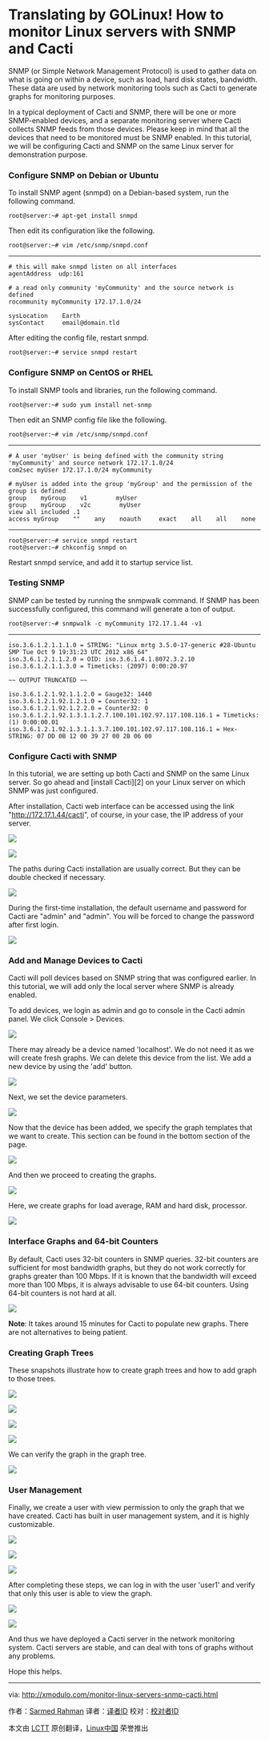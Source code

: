 Translating by GOLinux!
How to monitor Linux servers with SNMP and Cacti
================================================================================
SNMP (or Simple Network Management Protocol) is used to gather data on what is going on within a device, such as load, hard disk states, bandwidth. These data are used by network monitoring tools such as Cacti to generate graphs for monitoring purposes.

In a typical deployment of Cacti and SNMP, there will be one or more SNMP-enabled devices, and a separate monitoring server where Cacti collects SNMP feeds from those devices. Please keep in mind that all the devices that need to be monitored must be SNMP enabled. In this tutorial, we will be configuring Cacti and SNMP on the same Linux server for demonstration purpose.

### Configure SNMP on Debian or Ubuntu ###

To install SNMP agent (snmpd) on a Debian-based system, run the following command.

    root@server:~# apt-get install snmpd

Then edit its configuration like the following.

    root@server:~# vim /etc/snmp/snmpd.conf

----------

    # this will make snmpd listen on all interfaces
    agentAddress  udp:161
    
    # a read only community 'myCommunity' and the source network is defined
    rocommunity myCommunity 172.17.1.0/24
    
    sysLocation    Earth
    sysContact     email@domain.tld

After editing the config file, restart snmpd.

    root@server:~# service snmpd restart

### Configure SNMP on CentOS or RHEL ###

To install SNMP tools and libraries, run the following command.

    root@server:~# sudo yum install net-snmp

Then edit an SNMP config file like the following.

    root@server:~# vim /etc/snmp/snmpd.conf

----------

    # A user 'myUser' is being defined with the community string 'myCommunity' and source network 172.17.1.0/24
    com2sec myUser 172.17.1.0/24 myCommunity
    
    # myUser is added into the group 'myGroup' and the permission of the group is defined
    group    myGroup    v1        myUser
    group    myGroup    v2c        myUser
    view all included .1
    access myGroup    ""    any    noauth     exact    all    all    none

----------

    root@server:~# service snmpd restart
    root@server:~# chkconfig snmpd on

Restart snmpd service, and add it to startup service list.

### Testing SNMP ###

SNMP can be tested by running the snmpwalk command. If SNMP has been successfully configured, this command will generate a ton of output.

    root@server:~# snmpwalk -c myCommunity 172.17.1.44 -v1

----------

    iso.3.6.1.2.1.1.1.0 = STRING: "Linux mrtg 3.5.0-17-generic #28-Ubuntu SMP Tue Oct 9 19:31:23 UTC 2012 x86_64"
    iso.3.6.1.2.1.1.2.0 = OID: iso.3.6.1.4.1.8072.3.2.10
    iso.3.6.1.2.1.1.3.0 = Timeticks: (2097) 0:00:20.97
    
    ~~ OUTPUT TRUNCATED ~~
    
    iso.3.6.1.2.1.92.1.1.2.0 = Gauge32: 1440
    iso.3.6.1.2.1.92.1.2.1.0 = Counter32: 1
    iso.3.6.1.2.1.92.1.2.2.0 = Counter32: 0
    iso.3.6.1.2.1.92.1.3.1.1.2.7.100.101.102.97.117.108.116.1 = Timeticks: (1) 0:00:00.01
    iso.3.6.1.2.1.92.1.3.1.1.3.7.100.101.102.97.117.108.116.1 = Hex-STRING: 07 DD 0B 12 00 39 27 00 2B 06 00 

### Configure Cacti with SNMP ###

In this tutorial, we are setting up both Cacti and SNMP on the same Linux server. So go ahead and [install Cacti][2] on your Linux server on which SNMP was just configured.

After installation, Cacti web interface can be accessed using the link "http://172.17.1.44/cacti", of course, in your case, the IP address of your server.

![](http://farm6.staticflickr.com/5512/10972747655_0298f6ce6c_z.jpg)

![](http://farm6.staticflickr.com/5532/10972982543_67e15433b8_z.jpg)

The paths during Cacti installation are usually correct. But they can be double checked if necessary.

![](http://farm4.staticflickr.com/3764/10972920304_138670d3cf_z.jpg)

During the first-time installation, the default username and password for Cacti are "admin" and "admin". You will be forced to change the password after first login.

![](http://farm6.staticflickr.com/5542/10972747775_531fe445ef_o.png)

### Add and Manage Devices to Cacti ###

Cacti will poll devices based on SNMP string that was configured earlier. In this tutorial, we will add only the local server where SNMP is already enabled.

To add devices, we login as admin and go to console in the Cacti admin panel. We click Console > Devices.

![](http://farm8.staticflickr.com/7411/10972747855_b464972e56_z.jpg)

There may already be a device named 'localhost'. We do not need it as we will create fresh graphs. We can delete this device from the list. We add a new device by using the 'add' button.

![](http://farm8.staticflickr.com/7373/10972747895_977e0eccd6_z.jpg)

Next, we set the device parameters.

![](http://farm8.staticflickr.com/7400/10972747935_df03500de7_z.jpg)

Now that the device has been added, we specify the graph templates that we want to create. This section can be found in the bottom section of the page.

![](http://farm4.staticflickr.com/3773/10972747955_083101e6ab_z.jpg)

And then we proceed to creating the graphs.

![](http://farm4.staticflickr.com/3734/10972747985_fae6b78888.jpg)

Here, we create graphs for load average, RAM and hard disk, processor.

![](http://farm8.staticflickr.com/7374/10972920484_ed6b33b8b8_z.jpg)

### Interface Graphs and 64-bit Counters ###

By default, Cacti uses 32-bit counters in SNMP queries. 32-bit counters are sufficient for most bandwidth graphs, but they do not work correctly for graphs greater than 100 Mbps. If it is known that the bandwidth will exceed more than 100 Mbps, it is always advisable to use 64-bit counters. Using 64-bit counters is not hard at all.

![](http://farm8.staticflickr.com/7320/10972982813_120fe1f3d0_z.jpg)

**Note**: It takes around 15 minutes for Cacti to populate new graphs. There are not alternatives to being patient.

### Creating Graph Trees ###

These snapshots illustrate how to create graph trees and how to add graph to those trees.

![](http://farm8.staticflickr.com/7429/10972748045_ca06bec889_z.jpg)

![](http://farm3.staticflickr.com/2833/10972920584_f33624862a_z.jpg)

![](http://farm6.staticflickr.com/5548/10972836666_f31e4de0e7_z.jpg)

![](http://farm4.staticflickr.com/3786/10972836776_1675611740_z.jpg)

We can verify the graph in the graph tree.

![](http://farm4.staticflickr.com/3707/10972836836_3dabe56765_z.jpg)

### User Management ###

Finally, we create a user with view permission to only the graph that we have created. Cacti has built in user management system, and it is highly customizable.

![](http://farm8.staticflickr.com/7313/10972920624_61e13157f9_z.jpg)

![](http://farm6.staticflickr.com/5536/10972920644_59a9797685_z.jpg)

![](http://farm3.staticflickr.com/2872/10972920744_24f75fb5a8_z.jpg)

After completing these steps, we can log in with the user 'user1' and verify that only this user is able to view the graph.

![](http://farm8.staticflickr.com/7423/10972748265_c2608b3683_z.jpg)

![](http://farm4.staticflickr.com/3763/10972748335_9cd012c6fe_z.jpg)

And thus we have deployed a Cacti server in the network monitoring system. Cacti servers are stable, and can deal with tons of graphs without any problems.

Hope this helps.

--------------------------------------------------------------------------------

via: http://xmodulo.com/monitor-linux-servers-snmp-cacti.html

作者：[Sarmed Rahman][a]
译者：[译者ID](https://github.com/译者ID)
校对：[校对者ID](https://github.com/校对者ID)

本文由 [LCTT](https://github.com/LCTT/TranslateProject) 原创翻译，[Linux中国](https://linux.cn/) 荣誉推出

[a]:http://xmodulo.com/author/sarmed
[1]:http://xmodulo.com/install-configure-cacti-linux.html
